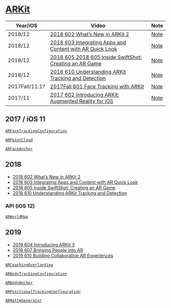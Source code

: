# [ARKit](https://developer.apple.com/documentation/arkit)


Year/iOS|Video|Note
--|--|--
2018/12|[2018 602 What’s New in ARKit 2](https://developer.apple.com/videos/play/wwdc2018/602/)|[Note](2018-602-whats-new-in-arkit-2)
2018/12|[2018 603 Integrating Apps and Content with AR Quick Look](https://developer.apple.com/videos/play/wwdc2018/603)|[Note](2018-603-integrating-apps-and-content-with-ar-quick-look)
2018/12|[2018 605 2018 605 Inside SwiftShot: Creating an AR Game](https://developer.apple.com/videos/play/wwdc2018/605)|[Note](2018-605-inside-swiftshot-creating-an-ar-game)
2018/12|[2018 610 Understanding ARKit Tracking and Detection](https://developer.apple.com/videos/play/wwdc2018/610)|[Note](2018-610-understanding-arkit-tracking-and-detection)
2017Fall/11.1?|[2017Fall 601 Face Tracking with ARKit](https://developer.apple.com/videos/play/fall2017/601/)|[Note](2017fall-601-face-tracking-with-arkit)
2017/11|[2017 602 Introducing ARKit: Augmented Reality for iOS](https://developer.apple.com/videos/play/wwdc2017/602/)|[Note](2017-602-introducing-arkit-augmented-reality-for-ios)

## 2017 / iOS 11

[`ARFaceTrackingConfiguration`](https://developer.apple.com/documentation/arkit/arfacetrackingconfiguration)


[`ARPointCloud`](https://developer.apple.com/documentation/arkit/arpointcloud)

[`ARFaceAnchor`](https://developer.apple.com/documentation/arkit/arfaceanchor)


## 2018


- [2018 602 What’s New in ARKit 2](https://developer.apple.com/videos/play/wwdc2018/602/)
- [2018 603 Integrating Apps and Content with AR Quick Look](https://developer.apple.com/videos/play/wwdc2018/603/)
- [2018 605 Inside SwiftShot: Creating an AR Game](https://developer.apple.com/videos/play/wwdc2018/605/)
- [2018 610 Understanding ARKit Tracking and Detection](https://developer.apple.com/videos/play/wwdc2018/610/)


### API (iOS 12)


[`ARWorldMap`](https://developer.apple.com/documentation/arkit/arworldmap)


## 2019


- [2019 604 Introducing ARKit 3](https://developer.apple.com/videos/play/wwdc2019/604/)
- [2019 607 Bringing People into AR](https://developer.apple.com/videos/play/wwdc2019/607)
- [2019 610 Building Collaborative AR Experiences](https://developer.apple.com/videos/play/wwdc2019/610)


[`ARCoachingOverlayView`](https://developer.apple.com/documentation/arkit/arcoachingoverlayview)



[`ARBodyTrackingConfiguration`](https://developer.apple.com/documentation/arkit/arbodytrackingconfiguration)


[`ARBodyAnchor`](https://developer.apple.com/documentation/arkit/arbodyanchor)


[`ARPositionalTrackingConfiguration`](https://developer.apple.com/documentation/arkit/arpositionaltrackingconfiguration)



[`ARMatteGenerator`](https://developer.apple.com/documentation/arkit/armattegenerator)